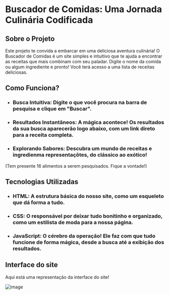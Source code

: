 # Buscador de Comidas: Uma Jornada Culinária Codificada

## Sobre o Projeto
Este projeto te convida a embarcar em uma deliciosa aventura culinária!  O Buscador de Comidas é um site simples e intuitivo que te ajuda a encontrar as receitas que mais combinam com seu paladar. Digite o nome da comida ou algum ingrediente e pronto! Você terá acesso a uma lista de receitas deliciosas.

## Como Funciona?
- ### Busca Intuitiva: Digite o que você procura na barra de pesquisa e clique em "Buscar".
- ### Resultados Instantâneos: A mágica acontece! Os resultados da sua busca aparecerão logo abaixo, com um link direto para a receita completa.
- ### Explorando Sabores: Descubra um mundo de receitas e ingredienma representaçõtes, do clássico ao exótico!
(Tem presente 16 alimentos a serem pesquisados. Fique a vontade!)

## Tecnologias Utilizadas
- ### HTML: A estrutura básica do nosso site, como um esqueleto que dá forma a tudo.
- ### CSS: O responsável por deixar tudo bonitinho e organizado, como um estilista de moda para a nossa página.
- ### JavaScript: O cérebro da operação! Ele faz com que tudo funcione de forma mágica, desde a busca até a exibição dos resultados.

## Interface do site
Aqui está uma representação da interface do site!

![image](https://github.com/user-attachments/assets/aaecf0e3-b72c-45d0-b4d1-09deca9cce3f)
